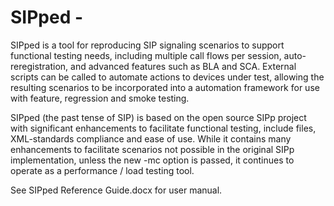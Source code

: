 # SIPped - 
SIPped is a tool for reproducing SIP signaling scenarios to support functional testing needs, including multiple call flows per session, auto-reregistration, and advanced features such as BLA and SCA. External scripts can be called to automate actions to devices under test, allowing the resulting scenarios to be incorporated into a automation framework for use with feature, regression and smoke testing. 

SIPped (the past tense of SIP) is based on the open source SIPp project with significant enhancements to facilitate functional testing, include files, XML-standards compliance and ease of use.  While it contains many enhancements to facilitate scenarios not possible in the original SIPp implementation, unless the new -mc option is passed, it continues to operate as a performance / load testing tool. 

See SIPped Reference Guide.docx for user manual.

